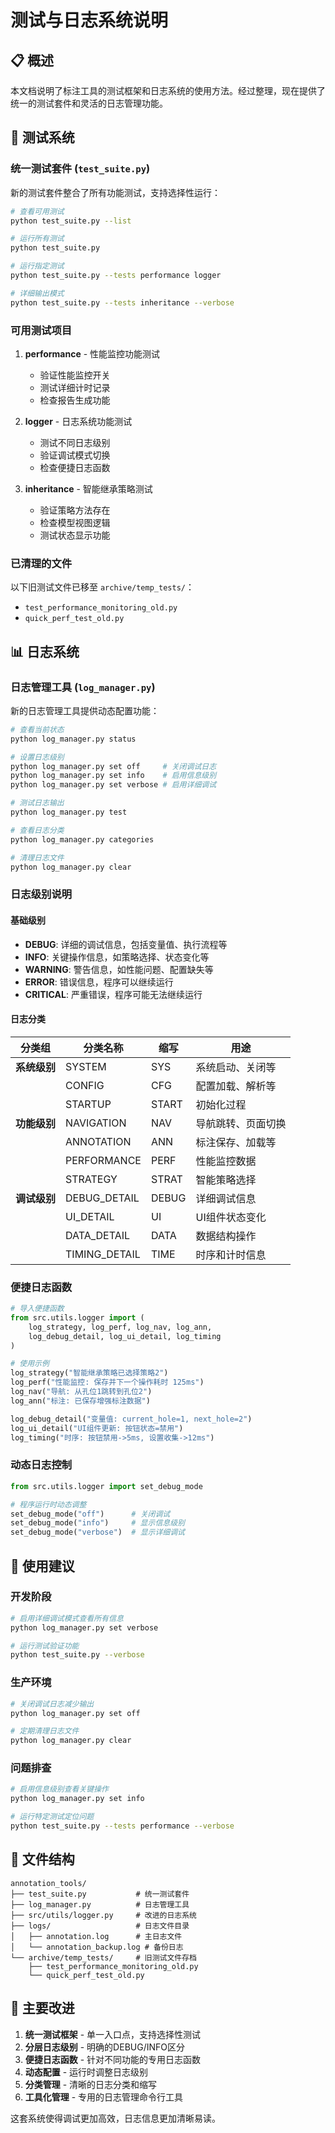 # 测试与日志系统说明

## 📋 概述

本文档说明了标注工具的测试框架和日志系统的使用方法。经过整理，现在提供了统一的测试套件和灵活的日志管理功能。

## 🧪 测试系统

### 统一测试套件 (`test_suite.py`)

新的测试套件整合了所有功能测试，支持选择性运行：

```bash
# 查看可用测试
python test_suite.py --list

# 运行所有测试
python test_suite.py

# 运行指定测试
python test_suite.py --tests performance logger

# 详细输出模式
python test_suite.py --tests inheritance --verbose
```

### 可用测试项目

1. **performance** - 性能监控功能测试
   - 验证性能监控开关
   - 测试详细计时记录
   - 检查报告生成功能

2. **logger** - 日志系统功能测试
   - 测试不同日志级别
   - 验证调试模式切换
   - 检查便捷日志函数

3. **inheritance** - 智能继承策略测试
   - 验证策略方法存在
   - 检查模型视图逻辑
   - 测试状态显示功能

### 已清理的文件

以下旧测试文件已移至 `archive/temp_tests/`：
- `test_performance_monitoring_old.py`
- `quick_perf_test_old.py`

## 📊 日志系统

### 日志管理工具 (`log_manager.py`)

新的日志管理工具提供动态配置功能：

```bash
# 查看当前状态
python log_manager.py status

# 设置日志级别
python log_manager.py set off     # 关闭调试日志
python log_manager.py set info    # 启用信息级别
python log_manager.py set verbose # 启用详细调试

# 测试日志输出
python log_manager.py test

# 查看日志分类
python log_manager.py categories

# 清理日志文件
python log_manager.py clear
```

### 日志级别说明

#### 基础级别
- **DEBUG**: 详细的调试信息，包括变量值、执行流程等
- **INFO**: 关键操作信息，如策略选择、状态变化等  
- **WARNING**: 警告信息，如性能问题、配置缺失等
- **ERROR**: 错误信息，程序可以继续运行
- **CRITICAL**: 严重错误，程序可能无法继续运行

#### 日志分类

| 分类组 | 分类名称 | 缩写 | 用途 |
|--------|----------|------|------|
| **系统级别** | SYSTEM | SYS | 系统启动、关闭等 |
| | CONFIG | CFG | 配置加载、解析等 |
| | STARTUP | START | 初始化过程 |
| **功能级别** | NAVIGATION | NAV | 导航跳转、页面切换 |
| | ANNOTATION | ANN | 标注保存、加载等 |
| | PERFORMANCE | PERF | 性能监控数据 |
| | STRATEGY | STRAT | 智能策略选择 |
| **调试级别** | DEBUG_DETAIL | DEBUG | 详细调试信息 |
| | UI_DETAIL | UI | UI组件状态变化 |
| | DATA_DETAIL | DATA | 数据结构操作 |
| | TIMING_DETAIL | TIME | 时序和计时信息 |

### 便捷日志函数

```python
# 导入便捷函数
from src.utils.logger import (
    log_strategy, log_perf, log_nav, log_ann,
    log_debug_detail, log_ui_detail, log_timing
)

# 使用示例
log_strategy("智能继承策略已选择策略2")
log_perf("性能监控: 保存并下一个操作耗时 125ms")
log_nav("导航: 从孔位1跳转到孔位2")
log_ann("标注: 已保存增强标注数据")

log_debug_detail("变量值: current_hole=1, next_hole=2")
log_ui_detail("UI组件更新: 按钮状态=禁用")
log_timing("时序: 按钮禁用->5ms, 设置收集->12ms")
```

### 动态日志控制

```python
from src.utils.logger import set_debug_mode

# 程序运行时动态调整
set_debug_mode("off")      # 关闭调试
set_debug_mode("info")     # 显示信息级别
set_debug_mode("verbose")  # 显示详细调试
```

## 🔧 使用建议

### 开发阶段
```bash
# 启用详细调试模式查看所有信息
python log_manager.py set verbose

# 运行测试验证功能
python test_suite.py --verbose
```

### 生产环境
```bash
# 关闭调试日志减少输出
python log_manager.py set off

# 定期清理日志文件
python log_manager.py clear
```

### 问题排查
```bash
# 启用信息级别查看关键操作
python log_manager.py set info

# 运行特定测试定位问题
python test_suite.py --tests performance --verbose
```

## 📁 文件结构

```
annotation_tools/
├── test_suite.py           # 统一测试套件
├── log_manager.py          # 日志管理工具
├── src/utils/logger.py     # 改进的日志系统
├── logs/                   # 日志文件目录
│   ├── annotation.log      # 主日志文件
│   └── annotation_backup.log # 备份日志
└── archive/temp_tests/     # 旧测试文件存档
    ├── test_performance_monitoring_old.py
    └── quick_perf_test_old.py
```

## 🎯 主要改进

1. **统一测试框架** - 单一入口点，支持选择性测试
2. **分层日志级别** - 明确的DEBUG/INFO区分
3. **便捷日志函数** - 针对不同功能的专用日志函数
4. **动态配置** - 运行时调整日志级别
5. **分类管理** - 清晰的日志分类和缩写
6. **工具化管理** - 专用的日志管理命令行工具

这套系统使得调试更加高效，日志信息更加清晰易读。
